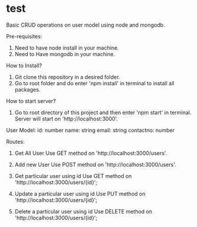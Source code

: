 # test
Basic CRUD operations on user model using node and mongodb.

Pre-requisites:
1. Need to have node install in your machine.
2. Need to Have mongodb in your machine.

How to Install? 
1. Git clone this repository in a desired folder.
2. Go to root folder and do enter 'npm install' in terminal to install all packages.

How to start server?
1. Go to root directory of this project and then enter 'npm start' in terminal.
Server will start on 'http://localhost:3000'.

User Model:
id: number
name: string
email: string
contactno: number

Routes:
1. Get All User
Use GET method on 'http://localhost:3000/users'.

2. Add new User
Use POST method on 'http://localhost:3000/users'.

3. Get particular user using id
Use GET method on 'http://localhost:3000/users/{id}';

4. Update a particular user using id
Use PUT method on 'http://localhost:3000/users/{id}';

5. Delete a particular user using id
Use DELETE method on 'http://localhost:3000/users/{id}';
